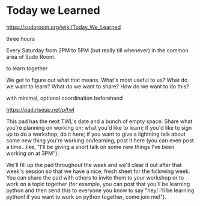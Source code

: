 # Today we Learned

https://sudoroom.org/wiki/Today_We_Learned

three hours

Every Saturday from 2PM to 5PM (but really till whenever) in the common area of Sudo Room.


to learn together

We get to figure out what that means. What's most useful to us? What do we want to learn? What do we want to share? How do we want to do this? 

with minimal, optional coordination beforehand

https://pad.riseup.net/p/twl

This pad has the next TWL's date and a bunch of empty space. Share what you're planning on working on; what you'd like to learn; if you'd like to sign up to do a workshop, do it here; if you want to give a lightning talk about some new thing you're working on/learning, post it here (you can even post a time...like, "I'll be giving a short talk on some new things I've been working on at 3PM").

We'll fill up the pad throughout the week and we'll clear it out after that week's session so that we have a nice, fresh sheet for the following week. You can share the pad with others to invite them to your workshop or to work on a topic together (for example, you can post that you'll be learning python and then send this to everyone you know to say "hey! i'll be learning python! if you want to work on python together, come join me!"). 